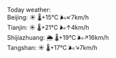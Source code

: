 Today weather:  
Beijing: ☀️   🌡️+15°C 🌬️↙7km/h  
Tianjin: ☀️   🌡️+21°C 🌬️↑4km/h  
Shijiazhuang: 🌦   🌡️+19°C 🌬️↗16km/h  
Tangshan: ☀️   🌡️+17°C 🌬️↘7km/h  
